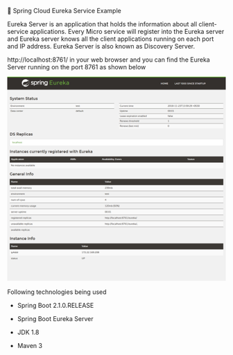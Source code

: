 🍃 Spring Cloud Eureka Service Example

Eureka Server is an application that holds the information about all client-service applications. 
Every Micro service will register into the Eureka server and Eureka server knows all the client applications 
running on each port and IP address. Eureka Server is also known as Discovery Server.

http://localhost:8761/ in your web browser and you can find the Eureka Server running on the port 8761 as 
shown below

![alt text](https://github.com/eshanwp/spring-cloud-eureka-service/blob/master/eureka-service/img/Screenshot_2018-11-23%20Eureka.png)

Following technologies being used

* Spring Boot 2.1.0.RELEASE

* Spring Boot Eureka Server

* JDK 1.8

* Maven 3